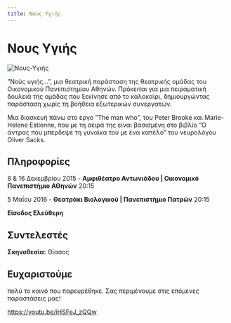 ```yaml
---
title: Νους Υγιής
---
```


# Νους Υγιής

![Νους-Υγιής](https://github.com/theatrikiopa/theatrikiopa.eu/assets/16403754/86bc64db-65d6-47c2-90e1-39c3dd15a41a)

”Νούς υγιής…”, μια θεατρική παράσταση της θεατρικής ομάδας του Οικονομικού Πανεπιστημίου Αθηνών. Πρόκειται για μια πειραματική δουλειά της ομάδας που ξεκίνησε από το καλοκαίρι, δημιουργώντας παράσταση χωρίς τη βοήθεια εξωτερικών συνεργατών.

Μια διασκευή πάνω στο έργο ”The man who”, του Peter Brooke και Marie-Helene Estienne, που με τη σειρά της είναι βασισμένη στο βιβλίο “Ο άντρας που μπέρδεψε τη γυναίκα του με ένα καπέλο” του νευρολόγου Oliver Sacks.

## Πληροφορίες
8 & 16 Δεκεμβρίου 2015 - **Αμφιθέατρο Αντωνιάδου | Οικονομικό Πανεπιστήμιο ΑΘηνών** 20:15

5 Μαΐου 2016 - **Θεατράκι Βιολογικού | Πανεπιστήμιο Πατρών** 20:15

**Είσοδος Ελεύθερη**

## Συντελεστές
**Σκηνοθεσία:** Θίασος  

## Ευχαριστούμε 
πολύ το κοινό που παρευρέθηκε. Σας περιμένουμε στις επόμενες παραστάσεις μας!

https://youtu.be/iHSFeJ_zQQw
